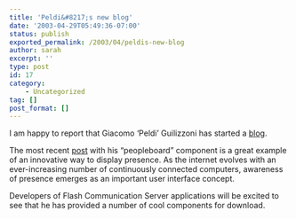 ```yaml
---
title: 'Peldi&#8217;s new blog'
date: '2003-04-29T05:49:36-07:00'
status: publish
exported_permalink: /2003/04/peldis-new-blog
author: sarah
excerpt: ''
type: post
id: 17
category:
    - Uncategorized
tag: []
post_format: []
---
```

I am happy to report that Giacomo ‘Peldi’ Guilizzoni has started a [blog](http://www.peldi.com/blog).

The most recent [post](http://www.peldi.com/blog/000005.html) with his “peopleboard” component is a great example of an innovative way to display presence. As the internet evolves with an ever-increasing number of continuously connected computers, awareness of presence emerges as an important user interface concept.

Developers of Flash Communication Server applications will be excited to see that he has provided a number of cool components for download.